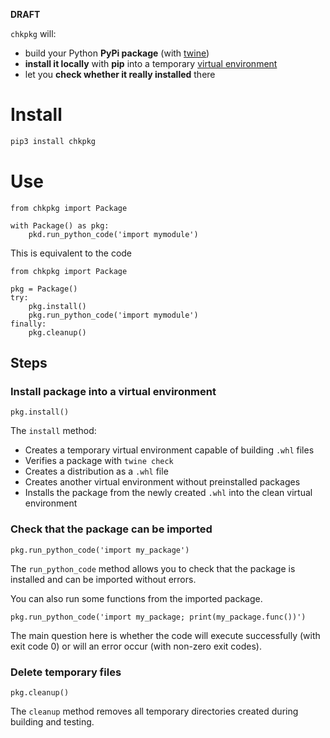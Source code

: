 **DRAFT**

`chkpkg` will:

* build your Python **PyPi package** (with [twine](https://pypi.org/project/twine/))
* **install it locally** with **pip** into a temporary
  [virtual environment](https://docs.python.org/3/library/venv.html)
* let you **check whether it really installed** there

# Install

``` bash
pip3 install chkpkg
```

# Use

``` python3
from chkpkg import Package

with Package() as pkg:
    pkd.run_python_code('import mymodule')
```

This is equivalent to the code

``` python3
from chkpkg import Package

pkg = Package()
try:
    pkg.install()
    pkg.run_python_code('import mymodule')
finally:
    pkg.cleanup()    
```

## Steps

### Install package into a virtual environment

``` python3
pkg.install()
```

The `install` method:

- Creates a temporary virtual environment capable of building `.whl` files
- Verifies a package with `twine check`
- Creates a distribution as a `.whl` file
- Creates another virtual environment without preinstalled packages
- Installs the package from the newly created `.whl` into the clean virtual
  environment
  
### Check that the package can be imported

``` python3
pkg.run_python_code('import my_package')
```

The `run_python_code` method allows you to check that the package is installed
and can be imported without errors.

You can also run some functions from the imported package. 

``` python3
pkg.run_python_code('import my_package; print(my_package.func())')
```

The main question here is whether the code will execute successfully (with exit code 0) or will an error occur (with non-zero exit codes).

### Delete temporary files

``` python3
pkg.cleanup()
```

The `cleanup` method removes all temporary directories created during building
and testing.

